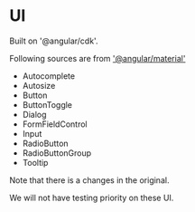 # UI

Built on '@angular/cdk'.

Following sources are from ['@angular/material'](https://github.com/angular/material2)

- Autocomplete
- Autosize
- Button
- ButtonToggle
- Dialog
- FormFieldControl
- Input
- RadioButton
- RadioButtonGroup
- Tooltip


Note that there is a changes in the original.

We will not have testing priority on these UI.
